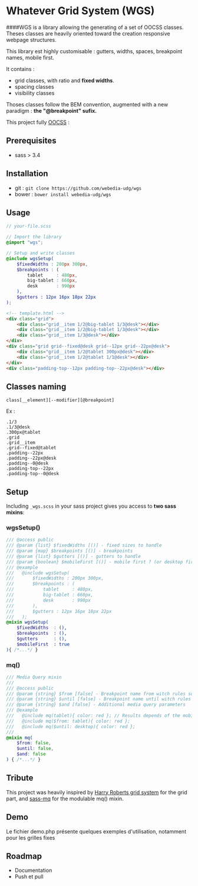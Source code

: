 Whatever Grid System (WGS)
===

####WGS is a library allowing the generating of a set of OOCSS classes. Theses classes are heavily oriented toward the creation responsive webpage structures.

This library est highly customisable : gutters, widths, spaces, breakpoint names, mobile first.

It contains :

* grid classes, with ratio and **fixed widths**.
* spacing classes
* visibility classes

Thoses classes follow the BEM convention, augmented with a new paradigm : **the "@breakpoint" sufix.**

This project fully [OOCSS](https://github.com/stubbornella/oocss/wiki) :

## Prerequisites

* sass > 3.4

## Installation

* git : ``git clone https://github.com/webedia-udg/wgs``
* bower : ``bower install webedia-udg/wgs``

## Usage

```scss
// your-file.scss

// Import the library
@import "wgs";

// Setup and write classes
@include wgsSetup(
    $fixedWidths : 200px 300px,
    $breakpoints : (
        tablet     : 480px,
        big-tablet : 660px,
        desk       : 990px
    ),
    $gutters : 12px 16px 18px 22px
);

```

```html
<!-- template.html -->
<div class="grid">
    <div class="grid__item 1/2@big-tablet 1/3@desk"></div>
    <div class="grid__item 1/2@big-tablet 1/3@desk"></div>
    <div class="grid__item 1/3@desk"></div>
</div>
<div class="grid grid--fixed@desk grid--12px grid--22px@desk">
    <div class="grid__item 1/2@tablet 300px@desk"></div>
    <div class="grid__item 1/2@tablet 1/1@desk"></div>
</div>
<div class="padding-top--12px padding-top--22px@desk"></div>
```

## Classes naming


``class[__element][--modifier][@breakpoint]``

Ex :

```
.1/3
.1/3@desk
.300px@tablet
.grid
.grid__item
.grid--fixed@tablet
.padding--22px
.padding--22px@desk
.padding--0@desk
.padding-top--22px
.padding-top--0@desk
```

## Setup

Including ``_wgs.scss`` in your sass project gives you access to **two sass mixins**:

### wgsSetup()

```scss
/// @access public
/// @param {list} $fixedWidths [()] - fixed sizes to handle
/// @param {map} $breakpoints [()] - breakpoints
/// @param {list} $gutters [()] - gutters to handle
/// @param {boolean} $mobileFirst [()] - mobile first ? (or desktop first)
/// @example
///   @include wgsSetup(
///       $fixedWidths : 200px 300px,
///       $breakpoints : (
///           tablet     : 480px,
///           big-tablet : 660px,
///           desk       : 990px
///       ),
///       $gutters : 12px 16px 18px 22px
///   );
@mixin wgsSetup(
    $fixedWidths  : (),
    $breakpoints  : (),
    $gutters      : (),
    $mobileFirst  : true
){ /*...*/ }
```

### mq()

```scss
/// Media Query mixin
/// 
/// @access public
/// @param {string} $from [false] - Breakpoint name from witch rules sould be added
/// @param {string} $until [false] - Breakpoint name until witch rules sould be added
/// @param {string} $and [false] - Additional media query parameters
/// @example
///   @include mq(tablet){ color: red }; // Results depends of the mobile first approach
///   @include mq($from: tablet){ color: red };
///   @include mq($until: desktop){ color: red };
/// 
@mixin mq(
    $from: false,
    $until: false,
    $and: false
) { /*...*/ }
```

## Tribute

This project was heavily inspired by [Harry Roberts grid system](https://github.com/csswizardry/csswizardry-grids) for the grid part, and [sass-mq](https://github.com/sass-mq/sass-mq) for the modulable mq() mixin.



## Demo

Le fichier demo.php présente quelques exemples d'utilisation, notamment pour les grilles fixes

## Roadmap

- Documentation
- Push et pull


